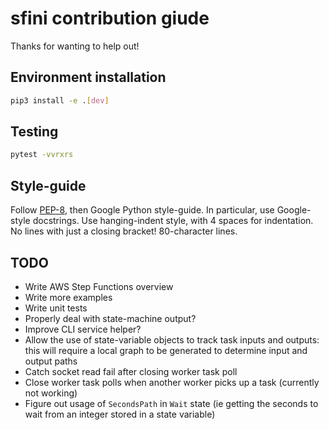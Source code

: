 # sfini contribution giude
Thanks for wanting to help out!

## Environment installation
```bash
pip3 install -e .[dev]
```

## Testing
```bash
pytest -vvrxrs
```

## Style-guide
Follow [PEP-8](https://www.python.org/dev/peps/pep-0008/?), then Google Python
style-guide. In particular, use Google-style docstrings. Use hanging-indent
style, with 4 spaces for indentation. No lines with just a closing bracket!
80-character lines.

## TODO
- Write AWS Step Functions overview
- Write more examples
- Write unit tests
- Properly deal with state-machine output?
- Improve CLI service helper?
- Allow the use of state-variable objects to track task inputs and outputs:
  this will require a local graph to be generated to determine input and output
  paths
- Catch socket read fail after closing worker task poll
- Close worker task polls when another worker picks up a task (currently not
  working)
- Figure out usage of `SecondsPath` in `Wait` state (ie getting the seconds to
  wait from an integer stored in a state variable)
